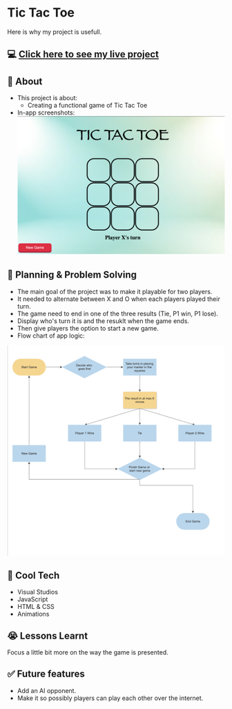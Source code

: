 # Tic Tac Toe

Here is why my project is usefull.

## :computer: [Click here to see my live project](https://vanshaz12.github.io/Tic-Tac-Toe/)


## :page_facing_up: About

- This project is about:
  - Creating a functional game of Tic Tac Toe
- In-app screenshots:
![alt text](https://github.com/vanshaz12/Tic-Tac-Toe/blob/main/in_app-SS.png)


## :pencil: Planning & Problem Solving
- The main goal of the project was to make it playable for two players.
- It needed to alternate between X and O when each players played their turn.
- The game need to end in one of the three results (Tie, P1 win, P1 lose). 
- Display who's turn it is and the resuklt when the game ends. 
- Then give players the option to start a new game.
- Flow chart of app logic:

![alt text](https://github.com/vanshaz12/Tic-Tac-Toe/blob/main/flowchart.png)

## :rocket: Cool Tech
- Visual Studios 
- JavaScript
- HTML & CSS
- Animations 


## :sob: Lessons Learnt
Focus a little bit more on the way the game is presented. 

## :white_check_mark: Future features 
- Add an AI opponent.
- Make it so possibly players can play each other over the internet.  